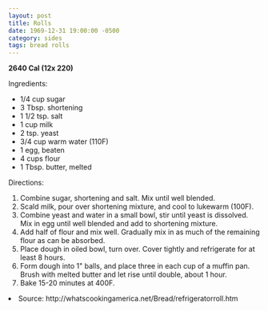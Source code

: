 ```yaml
---
layout: post
title: Rolls
date: 1969-12-31 19:00:00 -0500
category: sides
tags: bread rolls
---
```

<b>2640 Cal (12x 220)</b>
<p>Ingredients:</p><ul>
<li>1/4 cup	sugar</li>
<li>3 Tbsp.	shortening</li>
<li>1 1/2 tsp.	salt</li>
<li>1 cup	milk</li>
<li>2 tsp.	yeast</li>
<li>3/4 cup	warm water (110F)</li>
<li>1	egg, beaten</li>
<li>4 cups	flour</li>
<li>1 Tbsp.	butter, melted</li>
</ul>
<p>Directions:</p>
<ol>
<li>Combine sugar, shortening and salt.  Mix until well blended.</li>
<li>Scald milk, pour over shortening mixture, and cool to lukewarm (100F).</li>
<li>Combine yeast and water in a small bowl, stir until yeast is dissolved.  Mix in egg until well blended and add to shortening mixture.</li>
<li>Add half of flour and mix well.  Gradually mix in as much of the remaining flour as can be absorbed.</li>
<li>Place dough in oiled bowl, turn over.  Cover tightly and refrigerate for at least 8 hours.</li>
<li>Form dough into 1" balls, and place three in each cup of a muffin pan.  Brush with melted butter and let rise until double, about 1 hour.</li>
<li>Bake 15-20 minutes at 400F.</li>
</ol>
<li>Source: http://whatscookingamerica.net/Bread/refrigeratorroll.htm </li>
